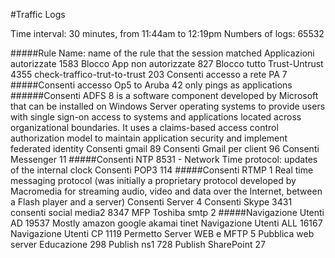 #Traffic Logs

Time interval: 30 minutes, from 11:44am to 12:19pm
Numbers of logs: 65532



#####Rule Name: name of the rule that the session matched
Applicazioni autorizzate	1583
Blocco App non autorizzate	827
Blocco tutto Trust-Untrust	4355
check-traffico-trut-to-trust	203
Consenti accesso a rete PA	7
#####Consenti accesso Op5 to Aruba	42 only pings as applications
######Consenti ADFS	8  is a software component developed by Microsoft that can be installed on Windows Server operating systems to provide users with single sign-on access to systems and applications located across organizational boundaries. It uses a claims-based access control authorization model to maintain application security and implement federated identity
Consenti gmail	89
Consenti Gmail per client	96
Consenti Messenger	11
#####Consenti NTP	8531 - Network Time protocol: updates of the internal clock 
Consenti POP3	114
#####Consenti RTMP	1 Real time messaging protocol (was initially a proprietary protocol developed by Macromedia for streaming audio, video and data over the Internet, between a Flash player and a server)
Consenti Server	4
Consenti Skype	3431
consenti social media2	8347
MFP Toshiba smtp	2
#####Navigazione Utenti AD	19537 Mostly amazon google akamai tinet
Navigazione Utenti ALL	16167
Navigazione Utenti CP	1119
Permetto Server WEB e MFTP	5
Pubblica web server Educazione	298
Publish ns1	728
Publish SharePoint	27
